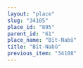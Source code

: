 ```yaml
---
layout: "place"
slug: "34105"
place_id: "895"
parent_id: "61"
place_name: "Bīt-Nabû"
title: "Bīt-Nabû"
previous_item: "34108"
---
```

